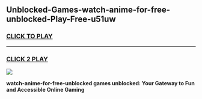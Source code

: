 
## Unblocked-Games-watch-anime-for-free-unblocked-Play-Free-u51uw
<h3>
<a href="https://premium76.site?title=watch-anime-for-free-unblocked&ref=21A">CLICK TO PLAY</a></h3>
<hr>

<h3>
<a href="https://premium76.site?title=watch-anime-for-free-unblocked&ref=21A">CLICK 2 PLAY</a>
  
</h3>

<a href="https://premium76.site?title=watch-anime-for-free-unblocked&ref=21A"><img src="https://clearcache.store/games.png"></a>


**watch-anime-for-free-unblocked games unblocked: Your Gateway to Fun and Accessible Online Gaming**
